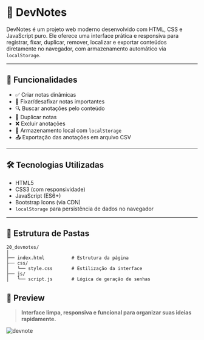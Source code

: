 # 📝 DevNotes

DevNotes é um projeto web moderno desenvolvido com HTML, CSS e JavaScript puro. Ele oferece uma interface prática e responsiva para registrar, fixar, duplicar, remover, localizar e exportar conteúdos diretamente no navegador, com armazenamento automático via `localStorage`.

---

## 🚀 Funcionalidades

- ✅ Criar notas dinâmicas
- 📌 Fixar/desafixar notas importantes
- 🔍 Buscar anotações pelo conteúdo
- 📑 Duplicar notas
- ❌ Excluir anotações
- 💾 Armazenamento local com `localStorage`
- 📤 Exportação das anotações em arquivo CSV

---

## 🛠️ Tecnologias Utilizadas

- HTML5
- CSS3 (com responsividade)
- JavaScript (ES6+)
- Bootstrap Icons (via CDN)
- `localStorage` para persistência de dados no navegador
  
---
## 📁 Estrutura de Pastas

```
20_devnotes/
│
├── index.html          # Estrutura da página
├── css/
│   └── style.css       # Estilização da interface
├── js/
│   └── script.js       # Lógica de geração de senhas

```
## 📸 Preview

> **Interface limpa, responsiva e funcional para organizar suas ideias rapidamente.**

![devnote](https://github.com/user-attachments/assets/6973f43d-867c-4fcc-a0a3-19c9da119320)


